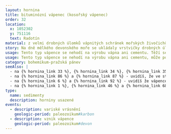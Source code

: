 ```yaml
---
layout: hornina
title: bituminózní vápenec (kosořský vápenec)
order: 32
location:
  x: 1052302
  y: 751116
  text: Radotín
material: z velmi drobných úlomků vápnitých schránek mořských živočichů; obsahuji také bitumen (živici) - to je směs uhlovodíků podobná asfaltu, která  vznikla z těl mořských živočichů
story: Na dně mělkého devonského moře se ukládaly vrstvičky drobných úlomků vápnitých schránek a jiných pozůstatků mořských živočichů.  Jejich stmelením vznikla pevná hornina - vápenec. Později, při srážce litosférických desek, bylo původní mořské dno vyzdviženo a zprohýbáno do vrás. Stalo se součástí pevniny.
usage: Tento typ vápence se nehodí na výrobu vápna ani cementu. Těží se spolu s kvalitními cementářsými vápenci nepoť se nachází v jejich těsné blízkosti. Dá se využít jako stavební kámen.
usage: Tento typ vápence se nehodí na výrobu vápna ani cementu, může posloužit jako stavební kámen.
category: bohemikum-pražská pánev
seeAlso: |
  - na {% hornina_link 33 %}, {% hornina_link 34 %}, {% hornina_link 35 %}, {% hornina_link 36 %}, {% hornina_link 54 %} - tyto vápence jsou podobně staré, vznikly ve stejném moři, jen v trochu jiných podmínkách
  - na {% hornina_link 86 %} a {% hornina_link 87 %} - uvidíš, že ve stejném období vznikaly podobné vápence také na Moravě
  - na {% hornina_link 6 %} a {% hornina_link 92 %} - uvidíš že vápence vznikaly v různých obdobíh a že mohou mít mnoho podob
  - na {% hornina_link 1 %}, {% hornina_link 46 %} a {% hornina_link 68 %} - uvidíš, co s různými typy vápenců dělá metamorfóza
type:
  name: sedimenty
  description: horniny usazené
events:
  - description: variské vrásnění
    geologic-period: paleozoikum#karbon
  - description: vznik vápence
    geologic-period: paleozoikum#devon
---
```


